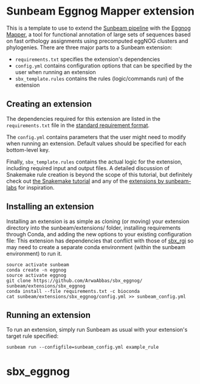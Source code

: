 # Sunbeam Eggnog Mapper extension 

This is a template to use to extend the [Sunbeam pipeline](https://github.com/sunbeam-labs/sunbeam) with the [Eggnog Mapper](https://anaconda.org/bioconda/eggnog-mapper), a tool for functional annotation of large sets of sequences based on fast orthology assignments using precomputed eggNOG clusters and phylogenies. There are three major parts to a Sunbeam extension: 

 - `requirements.txt` specifies the extension's dependencies
 - `config.yml` contains configuration options that can be specified by the user when running an extension
 - `sbx_template.rules` contains the rules (logic/commands run) of the extension
 
## Creating an extension

The dependencies required for this extension are listed in the `requirements.txt` file in the [standard requirement format](https://pip.readthedocs.io/en/1.1/requirements.html). 

The `config.yml` contains parameters that the user might need to modify when running an extension. Default values should be specified for each bottom-level key.

Finally, `sbx_template.rules` contains the actual logic for the extension, including required input and output files. A detailed discussion of Snakemake rule creation is beyond the scope of this tutorial, but definitely check out [the Snakemake tutorial](http://snakemake.readthedocs.io/en/stable/tutorial/basics.html) and any of the [extensions by sunbeam-labs](https://github.com/sunbeam-labs) for inspiration.

## Installing an extension

Installing an extension is as simple as cloning (or moving) your extension directory into the sunbeam/extensions/ folder, installing requirements through Conda, and adding the new options to your existing configuration file: 
This extension has dependencies that conflict with those of  [sbx_rgi](https://github.com/louiejtaylor/sbx_rgi) so may need to create a separate conda environment (within the sunbeam environment) to run it.

    source activate sunbeam
    conda create -n eggnog
    source activate eggnog
    git clone https://github.com/ArwaAbbas/sbx_eggnog/ sunbeam/extensions/sbx_eggnog
    conda install --file requirements.txt -c bioconda
    cat sunbeam/extensions/sbx_eggnog/config.yml >> sunbeam_config.yml

## Running an extension

To run an extension, simply run Sunbeam as usual with your extension's target rule specified:

    sunbeam run --configfile=sunbeam_config.yml example_rule
    
# sbx_eggnog 

